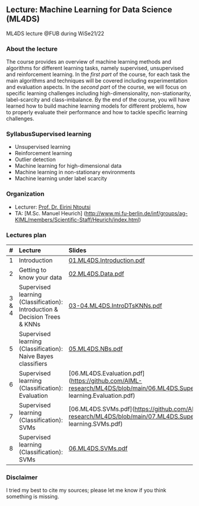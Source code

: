 ## Lecture: Machine Learning for Data Science (ML4DS)
ML4DS lecture @FUB during WiSe21/22

### About the lecture
The course provides an overview of machine learning methods and algorithms for different learning tasks, namely supervised, unsupervised and reinforcement learning.
In the *first part* of the course, for each task the main algorithms and techniques will be covered including experimentation and evaluation aspects.
In the *second part* of the course, we will focus on specific learning challenges including high-dimensionality, non-stationarity, label-scarcity and class-imbalance.
By the end of the course, you will have learned how to build machine learning models for different problems, how to properly evaluate their performance and how to tackle specific learning challenges.


### SyllabusSupervised learning
- Unsupervised learning
- Reinforcement learning
- Outlier detection
- Machine learning for high-dimensional data
- Machine learning in non-stationary environments
- Machine learning under label scarcity 




### Organization
* Lecturer: [Prof. Dr. Eirini Ntoutsi](https://www.mi.fu-berlin.de/inf/groups/ag-KIML/members/Professoren/Ntoutsi.html)
* TA: [M.Sc. Manuel Heurich] (http://www.mi.fu-berlin.de/inf/groups/ag-KIML/members/Scientific-Staff/Heurich/index.html)


### Lectures plan 

| #      | Lecture | Slides|
| :---   |    :----   | :----   | 
| 1         |Introduction | [01.ML4DS.Introduction.pdf](https://github.com/AIML-research/ML4DS/blob/main/01.ML4DS.Introduction.pdf)       |   
| 2         |Getting to know your data | [02.ML4DS.Data.pdf](https://github.com/AIML-research/ML4DS/blob/main/02.ML4DS.Data.pdf)       |
| 3 & 4     |Supervised learning (Classification): Introduction & Decision Trees & KNNs| [03-04.ML4DS.IntroDTsKNNs.pdf](https://github.com/AIML-research/ML4DS/blob/main/03-04.ML4DS.Intro_DTs_KNNs.pdf)|
| 5         |Supervised learning (Classification): Naive Bayes classifiers | [05.ML4DS.NBs.pdf](https://github.com/AIML-research/ML4DS/blob/main/05.ML4DS.NBs.pdf)       |
| 6         |Supervised learning (Classification): Evaluation | [06.ML4DS.Evaluation.pdf](https://github.com/AIML-research/ML4DS/blob/main/06.ML4DS.Supervised learning.Evaluation.pdf)   |
| 7         |Supervised learning (Classification): SVMs | [06.ML4DS.SVMs.pdf](https://github.com/AIML-research/ML4DS/blob/main/07.ML4DS.Supervised learning.SVMs.pdf)   |
| 8         |Supervised learning (Classification): SVMs | [06.ML4DS.SVMs.pdf](https://github.com/AIML-research/ML4DS/blob/main/07.ML4DS.SVMs.pdf)   |


### Disclaimer
I tried my best to cite my sources; please let me know if you think something is missing.


